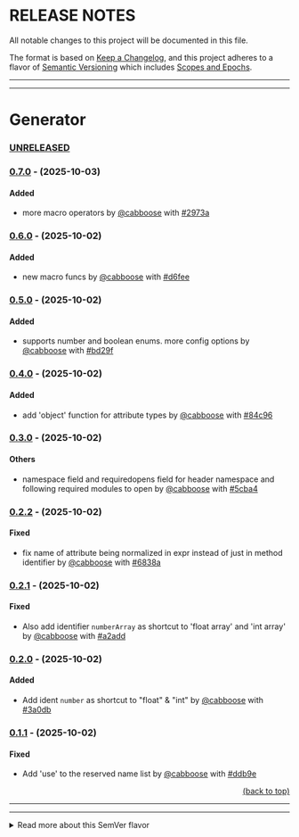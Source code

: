 # RELEASE NOTES

All notable changes to this project will be documented in this file.

The format is based on [Keep a Changelog](https://keepachangelog.com/en/1.0.0/),
and this project adheres to a flavor of [Semantic Versioning](https://semver.org/spec/v2.0.0.html)
which includes [Scopes and Epochs](#epoch-scoped-semver).

---


-----------------------

# Generator

### [UNRELEASED](https://github.com/shayanhabibi/Partas.Feliz.Generator/compare/_%28Generator%29_0.7.0...HEAD)

### [0.7.0](https://github.com/shayanhabibi/Partas.Feliz.Generator/compare/_%28Generator%29_0.6.0..._%28Generator%29_0.7.0) - (2025-10-03)

#### <!-- 1 --> Added

* more macro operators by [@cabboose](https://github.com/cabboose) with [#2973a](https://github.com/shayanhabibi/Partas.Feliz.Generator/commit/2973a7ab8e30a4c8df94084bb24da7ee19b13ae1)
  

### [0.6.0](https://github.com/shayanhabibi/Partas.Feliz.Generator/compare/_%28Generator%29_0.5.0..._%28Generator%29_0.6.0) - (2025-10-02)

#### <!-- 1 --> Added

* new macro funcs by [@cabboose](https://github.com/cabboose) with [#d6fee](https://github.com/shayanhabibi/Partas.Feliz.Generator/commit/d6feed10b01350e9b73a500e790b24b3875f43de)
  

### [0.5.0](https://github.com/shayanhabibi/Partas.Feliz.Generator/compare/_%28Generator%29_0.4.0..._%28Generator%29_0.5.0) - (2025-10-02)

#### <!-- 1 --> Added

* supports number and boolean enums. more config options by [@cabboose](https://github.com/cabboose) with [#bd29f](https://github.com/shayanhabibi/Partas.Feliz.Generator/commit/bd29fa751518703682aead04d04d9de3a9a3e6df)
  

### [0.4.0](https://github.com/shayanhabibi/Partas.Feliz.Generator/compare/_%28Generator%29_0.3.0..._%28Generator%29_0.4.0) - (2025-10-02)

#### <!-- 1 --> Added

* add 'object' function for attribute types by [@cabboose](https://github.com/cabboose) with [#84c96](https://github.com/shayanhabibi/Partas.Feliz.Generator/commit/84c96f9a89df4590830df5986cfaf9b485357fb0)
  

### [0.3.0](https://github.com/shayanhabibi/Partas.Feliz.Generator/compare/_%28Generator%29_0.2.2..._%28Generator%29_0.3.0) - (2025-10-02)

#### <!-- 6 --> Others

* namespace field and requiredopens field for header namespace and following required modules to open by [@cabboose](https://github.com/cabboose) with [#5cba4](https://github.com/shayanhabibi/Partas.Feliz.Generator/commit/5cba45d1261f57e4366bb24a751d4252c8414b1d)
  

### [0.2.2](https://github.com/shayanhabibi/Partas.Feliz.Generator/compare/_%28Generator%29_0.2.1..._%28Generator%29_0.2.2) - (2025-10-02)

#### <!-- 2 --> Fixed

* fix name of attribute being normalized in expr instead of just in method identifier by [@cabboose](https://github.com/cabboose) with [#6838a](https://github.com/shayanhabibi/Partas.Feliz.Generator/commit/6838ace165cb78fb504d16f2e5cff5d58b10b55a)
  

### [0.2.1](https://github.com/shayanhabibi/Partas.Feliz.Generator/compare/_%28Generator%29_0.2.0..._%28Generator%29_0.2.1) - (2025-10-02)

#### <!-- 2 --> Fixed

* Also add identifier `numberArray` as shortcut to 'float array' and 'int array' by [@cabboose](https://github.com/cabboose) with [#a2add](https://github.com/shayanhabibi/Partas.Feliz.Generator/commit/a2adda17daf404059b74825034f2da87ecc3d6ae)
  

### [0.2.0](https://github.com/shayanhabibi/Partas.Feliz.Generator/compare/_%28Generator%29_0.1.1..._%28Generator%29_0.2.0) - (2025-10-02)

#### <!-- 1 --> Added

* Add ident `number` as shortcut to "float" & "int" by [@cabboose](https://github.com/cabboose) with [#3a0db](https://github.com/shayanhabibi/Partas.Feliz.Generator/commit/3a0db25f572eedcda22c54d1cf1c8a247557bbad)
  

### [0.1.1](https://github.com/shayanhabibi/Partas.Feliz.Generator/compare/_%28Generator%29_0.1.0..._%28Generator%29_0.1.1) - (2025-10-02)

#### <!-- 2 --> Fixed

* Add 'use' to the reserved name list by [@cabboose](https://github.com/cabboose) with [#ddb9e](https://github.com/shayanhabibi/Partas.Feliz.Generator/commit/ddb9e65a9e69452dcc24f33f4c012354c8085682)
  

<div align="right"><a href="#quick-navigation">(back to top)</a></div>

-----------------------


---

<details>
<summary>Read more about this SemVer flavor</summary>

### Epoch Scoped SemVer

This flavor adds an optional marketable value called an `EPOCH`.
There is also an optional disambiguating `SCOPE` identifier for delineating tags for packages in a mono repo.

<blockquote>The motivation for this is to prevent resistance to utilising SemVer major bumps
correctly, by allowing a separate marketable identifier which is easily compatible
with the current SemVer spec.</blockquote>


An Epoch/Scope (*Sepoch*) is an OPTIONAL prefix to a typical SemVer.

* A Sepoch MUST BE bounded by `_` underscores `_`.
* The identifiers MUST BE ALPHABETICAL (A-Za-z) identifiers.
* The Epoch SHOULD BE upper case
* The Epoch MUST come before the Scope, if both are present.
* The Scope MUST additionally be bounded by `(` parenthesis `)`.
* The Scope SHOULD BE capitalised/pascal cased.
* A Sepoch CAN BE separated from SemVer by a single white space where this is allowed (ie not allowed in git tags).
* Epoch DOES NOT influence precedence.
* Scope MUST uniquely identify a single components versioning.
* Different scopes CANNOT BE compared for precedence.
* A SemVer without a Scope CAN BE compared to a Scoped SemVer for compatibility. But caution is advised.

> There is no enforcement for ordering EPOCHs in this spec, as it
would be overly restrictive and yield little value since we can delineate and
earlier EPOCH from a later EPOCH by the SemVers.

#### Example

```mermaid
gitGraph
commit tag: "_ALPS_1.2.3"
branch develop
commit id: "add: ..."
commit
checkout main
cherry-pick id: "add: ..." tag: "_ALPS_2.1.3"
checkout develop
commit
commit
checkout main
merge develop tag: "_ALPS_3.4.5"
checkout develop
commit
commit
checkout main
merge develop tag: "_BRAVO_4.0.0" type: HIGHLIGHT
```

*While there are breaking changes between versions 1 to 3, we expect that it is less than
from 3 to 4. We expect the API surface would change more dramatically, or there is some other significant
milestone improvement, in the change from version 3 epoch ALPS to version 4 epoch BRAVO.*

```
_WILDLANDS(Core)_ 4.2.0
_WILDLANDS(Engine)_ 0.5.3
_DELTA(Core)_ 5.0.0
_DELTA(Engine)_ 0.5.3
```

*Cannot be compared to `Core` versions. Both Engine versions are equal, we can identify that
the ecosystems marketed change does not change the Engine packages API*

</details>

<!-- generated by Partas.GitNet -->
